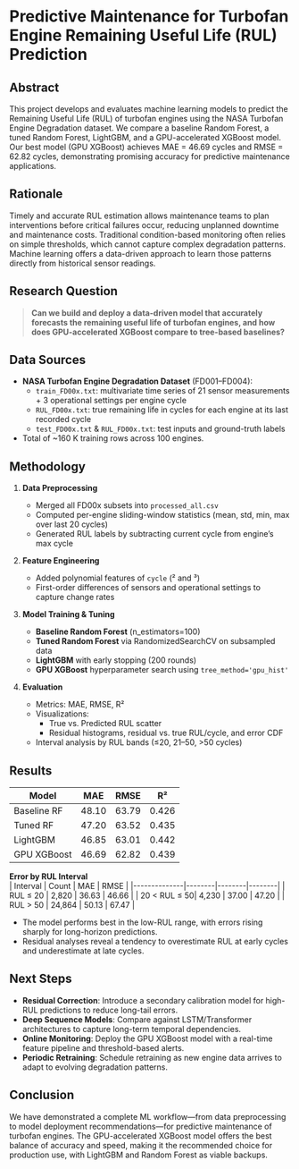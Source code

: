 # Predictive Maintenance for Turbofan Engine Remaining Useful Life (RUL) Prediction

## Abstract
This project develops and evaluates machine learning models to predict the Remaining Useful Life (RUL) of turbofan engines using the NASA Turbofan Engine Degradation dataset. We compare a baseline Random Forest, a tuned Random Forest, LightGBM, and a GPU-accelerated XGBoost model. Our best model (GPU XGBoost) achieves MAE = 46.69 cycles and RMSE = 62.82 cycles, demonstrating promising accuracy for predictive maintenance applications.

## Rationale
Timely and accurate RUL estimation allows maintenance teams to plan interventions before critical failures occur, reducing unplanned downtime and maintenance costs. Traditional condition-based monitoring often relies on simple thresholds, which cannot capture complex degradation patterns. Machine learning offers a data-driven approach to learn those patterns directly from historical sensor readings.

## Research Question
> **Can we build and deploy a data-driven model that accurately forecasts the remaining useful life of turbofan engines, and how does GPU-accelerated XGBoost compare to tree-based baselines?**

## Data Sources
- **NASA Turbofan Engine Degradation Dataset** (FD001–FD004):
  - `train_FD00x.txt`: multivariate time series of 21 sensor measurements + 3 operational settings per engine cycle
  - `RUL_FD00x.txt`: true remaining life in cycles for each engine at its last recorded cycle
  - `test_FD00x.txt` & `RUL_FD00x.txt`: test inputs and ground-truth labels
- Total of ~160 K training rows across 100 engines.

## Methodology
1. **Data Preprocessing**  
   - Merged all FD00x subsets into `processed_all.csv`  
   - Computed per-engine sliding-window statistics (mean, std, min, max over last 20 cycles)  
   - Generated RUL labels by subtracting current cycle from engine’s max cycle  

2. **Feature Engineering**  
   - Added polynomial features of `cycle` (² and ³)  
   - First-order differences of sensors and operational settings to capture change rates  

3. **Model Training & Tuning**  
   - **Baseline Random Forest** (n_estimators=100)  
   - **Tuned Random Forest** via RandomizedSearchCV on subsampled data  
   - **LightGBM** with early stopping (200 rounds)  
   - **GPU XGBoost** hyperparameter search using `tree_method='gpu_hist'`  

4. **Evaluation**  
   - Metrics: MAE, RMSE, R²  
   - Visualizations:  
     - True vs. Predicted RUL scatter  
     - Residual histograms, residual vs. true RUL/cycle, and error CDF  
   - Interval analysis by RUL bands (≤20, 21–50, >50 cycles)

## Results
| Model               | MAE    | RMSE   | R²    |
|---------------------|--------|--------|-------|
| Baseline RF         | 48.10  | 63.79  | 0.426 |
| Tuned RF            | 47.20  | 63.52  | 0.435 |
| LightGBM            | 46.85  | 63.01  | 0.442 |
| GPU XGBoost         | 46.69  | 62.82  | 0.439 |

**Error by RUL Interval**  
| Interval     | Count  | MAE    | RMSE   |
|--------------|--------|--------|--------|
| RUL ≤ 20     |  2,820 | 36.63  | 46.66  |
| 20 < RUL ≤ 50|  4,230 | 37.00  | 47.20  |
| RUL > 50     | 24,864 | 50.13  | 67.47  |

- The model performs best in the low-RUL range, with errors rising sharply for long-horizon predictions.
- Residual analyses reveal a tendency to overestimate RUL at early cycles and underestimate at late cycles.

## Next Steps
- **Residual Correction**: Introduce a secondary calibration model for high-RUL predictions to reduce long-tail errors.  
- **Deep Sequence Models**: Compare against LSTM/Transformer architectures to capture long-term temporal dependencies.  
- **Online Monitoring**: Deploy the GPU XGBoost model with a real-time feature pipeline and threshold-based alerts.  
- **Periodic Retraining**: Schedule retraining as new engine data arrives to adapt to evolving degradation patterns.

## Conclusion
We have demonstrated a complete ML workflow—from data preprocessing to model deployment recommendations—for predictive maintenance of turbofan engines. The GPU-accelerated XGBoost model offers the best balance of accuracy and speed, making it the recommended choice for production use, with LightGBM and Random Forest as viable backups.
